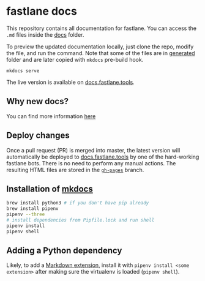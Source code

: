 # fastlane docs

This repository contains all documentation for fastlane. You can access the `.md` files inside the [docs](docs) folder.

To preview the updated documentation locally, just clone the repo, modify the file, and run the command. Note that some of the files are in [generated](docs/generated) folder and are later copied with `mkdocs` pre-build hook.

```
mkdocs serve
```

The live version is available on [docs.fastlane.tools](https://docs.fastlane.tools).

## Why new docs?

You can find more information [here](https://github.com/fastlane/docs/issues/5)

## Deploy changes

Once a pull request (PR) is merged into master, the latest version will automatically be deployed to [docs.fastlane.tools](https://docs.fastlane.tools) by one of the hard-working fastlane bots. There is no need to perform any manual actions. The resulting HTML files are stored in the [`gh-pages`](https://github.com/fastlane/docs/tree/gh-pages) branch.

## Installation of [mkdocs](http://www.mkdocs.org/)

```sh
brew install python3 # if you don't have pip already
brew install pipenv
pipenv --three
# install dependencies from Pipfile.lock and run shell
pipenv install
pipenv shell
```

## Adding a Python dependency

Likely, to add a [Markdown extension](https://pythonhosted.org/Markdown/extensions/), install it with `pipenv install <some extension>` after making sure the virtualenv is loaded (`pipenv shell`).
